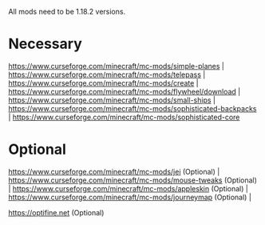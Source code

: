 All mods need to be 1.18.2 versions.

# Necessary

https://www.curseforge.com/minecraft/mc-mods/simple-planes | 
https://www.curseforge.com/minecraft/mc-mods/telepass | 
https://www.curseforge.com/minecraft/mc-mods/create | 
https://www.curseforge.com/minecraft/mc-mods/flywheel/download | 
https://www.curseforge.com/minecraft/mc-mods/small-ships |
https://www.curseforge.com/minecraft/mc-mods/sophisticated-backpacks |
https://www.curseforge.com/minecraft/mc-mods/sophisticated-core

# Optional

https://www.curseforge.com/minecraft/mc-mods/jei (Optional) | 
https://www.curseforge.com/minecraft/mc-mods/mouse-tweaks (Optional) | 
https://www.curseforge.com/minecraft/mc-mods/appleskin (Optional) | 
https://www.curseforge.com/minecraft/mc-mods/journeymap (Optional) | 

https://optifine.net (Optional)
